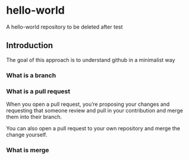 # hello-world
A hello-world repository to be deleted after test


## Introduction
The goal of this approach is to understand github in a minimalist way
### What is a branch
### What is a pull request
When you open a pull request, you’re proposing your changes and requesting that someone review and pull in your contribution and merge them into their branch.

You can also open a pull request to your own repository and merge the change yourself.
### What is merge
